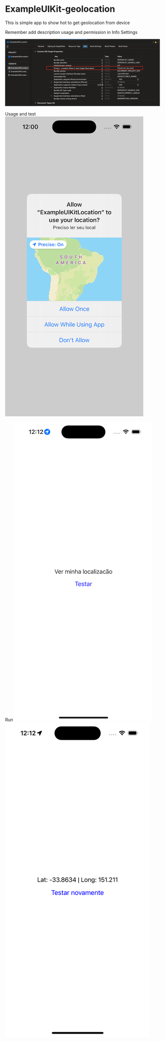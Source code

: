 # ExampleUIKit-geolocation

This is simple app to show hot to get geolocation from device

Remember add description usage and permission in Info Settings 

![permission](./repository_media/ask_permission_description.png)

Usage and test
![permission_by_user](./repository_media/user_permission.png)

Run
![test](./repository_media/load.png)
![get_location](./repository_media/get_location.png)

